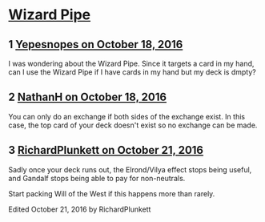 # [Wizard Pipe](https://community.fantasyflightgames.com/topic/232677-wizard-pipe/)

## 1 [Yepesnopes on October 18, 2016](https://community.fantasyflightgames.com/topic/232677-wizard-pipe/?do=findComment&comment=2462486)

I was wondering about the Wizard Pipe. Since it targets a card in my hand, can I use the Wizard Pipe if I have cards in my hand but my deck is dmpty?

## 2 [NathanH on October 18, 2016](https://community.fantasyflightgames.com/topic/232677-wizard-pipe/?do=findComment&comment=2462528)

You can only do an exchange if both sides of the exchange exist. In this case, the top card of your deck doesn't exist so no exchange can be made.

## 3 [RichardPlunkett on October 21, 2016](https://community.fantasyflightgames.com/topic/232677-wizard-pipe/?do=findComment&comment=2468071)

Sadly once your deck runs out, the Elrond/Vilya effect stops being useful, and Gandalf stops being able to pay for non-neutrals.

Start packing Will of the West if this happens more than rarely.

Edited October 21, 2016 by RichardPlunkett

